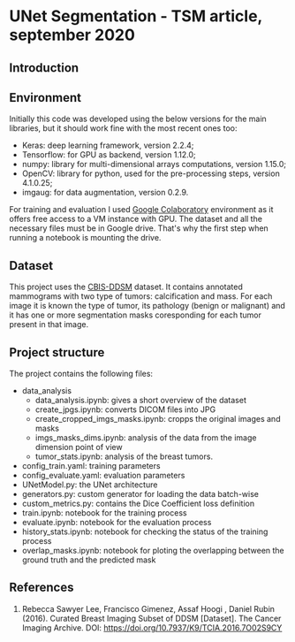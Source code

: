 # UNet Segmentation - TSM article, september 2020

## Introduction


## Environment
Initially this code was developed using the below versions for the main libraries, but it should work fine with the most recent ones too:
- Keras: deep learning framework, version 2.2.4;
- Tensorflow: for GPU as backend, version 1.12.0;
- numpy: library for multi-dimensional arrays computations, version 1.15.0;
- OpenCV: library for python, used for the pre-processing steps, version 4.1.0.25;
- imgaug: for data augmentation, version 0.2.9.

For training and evaluation I used [Google Colaboratory](https://colab.research.google.com/notebooks/intro.ipynb) environment as it offers free access to a VM instance with GPU. The dataset and all the necessary files must be in Google drive. That's why the first step when running a notebook is mounting the drive.

## Dataset
This project uses the [CBIS-DDSM](https://wiki.cancerimagingarchive.net/display/Public/CBIS-DDSM#97944ee0e4a54b15a8479efafa2064dd) dataset. It contains annotated mammograms with two type of tumors: calcification and mass. For each image it is known the type of tumor, its pathology (benign or malignant) and it has one or more segmentation masks coresponding for each tumor present in that image. 

## Project structure
The project contains the following files:
- data_analysis
  - data_analysis.ipynb: gives a short overview of the dataset
  - create_jpgs.ipynb: converts DICOM files into JPG
  - create_cropped_imgs_masks.ipynb: cropps the original images and masks
  - imgs_masks_dims.ipynb: analysis of the data from the image dimension point of view
  - tumor_stats.ipynb: analysis of the breast tumors.
- config_train.yaml: training parameters
- config_evaluate.yaml: evaluation parameters
- UNetModel.py: the UNet architecture
- generators.py: custom generator for loading the data batch-wise
- custom_metrics.py: contains the Dice Coefficient loss definition
- train.ipynb: notebook for the training process 
- evaluate.ipynb: notebook for the evaluation process
- history_stats.ipynb: notebook for checking the status of the training process
- overlap_masks.ipynb: notebook for ploting the overlapping between the ground truth and the predicted mask

## References
1.  Rebecca Sawyer Lee, Francisco Gimenez, Assaf Hoogi , Daniel Rubin  (2016). Curated Breast Imaging Subset of DDSM [Dataset]. The Cancer Imaging Archive. DOI:  https://doi.org/10.7937/K9/TCIA.2016.7O02S9CY
